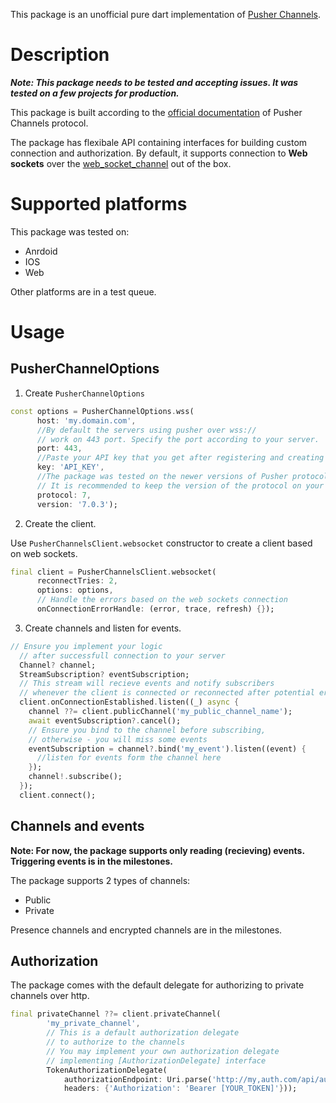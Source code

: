 This package is an unofficial pure dart implementation of [Pusher Channels](https://pusher.com/channels).

# Description

***Note: This package needs to be tested and accepting issues. It was tested on a few projects for production.***

This package is built according to the [official documentation](https://pusher.com/docs/channels/library_auth_reference/pusher-websockets-protocol/) of Pusher Channels protocol.

The package has flexibale API containing interfaces for building custom connection and authorization. By default, it supports connection to **Web sockets** over the [web_socket_channel](https://pub.dev/packages/web_socket_channel) out of the box.

# Supported platforms
This package was tested on:
* Anrdoid
* IOS
* Web

Other platforms are in a test queue.

# Usage

## PusherChannelOptions

1. Create `PusherChannelOptions`



```dart
const options = PusherChannelOptions.wss(
      host: 'my.domain.com',
      //By default the servers using pusher over wss://
      // work on 443 port. Specify the port according to your server.
      port: 443,
      //Paste your API key that you get after registering and creating a project on Pusher
      key: 'API_KEY',
      //The package was tested on the newer versions of Pusher protocol
      // It is recommended to keep the version of the protocol on your server up-to-data
      protocol: 7,
      version: '7.0.3');

```
2. Create the client.

Use `PusherChannelsClient.websocket` constructor to create a client based on web sockets.

```dart
final client = PusherChannelsClient.websocket(
      reconnectTries: 2,
      options: options,
      // Handle the errors based on the web sockets connection
      onConnectionErrorHandle: (error, trace, refresh) {});
```

3. Create channels and listen for events.

```dart
// Ensure you implement your logic
  // after successfull connection to your server
  Channel? channel;
  StreamSubscription? eventSubscription;
  // This stream will recieve events and notify subscribers
  // whenever the client is connected or reconnected after potential error
  client.onConnectionEstablished.listen((_) async {
    channel ??= client.publicChannel('my_public_channel_name');
    await eventSubscription?.cancel();
    // Ensure you bind to the channel before subscribing,
    // otherwise - you will miss some events
    eventSubscription = channel?.bind('my_event').listen((event) {
      //listen for events form the channel here
    });
    channel!.subscribe();
  });
  client.connect();

```


## Channels and events

**Note: For now, the package supports only reading (recieving) events. Triggering events is in the milestones.**

The package supports 2 types of channels:
* Public
* Private

Presence channels and encrypted channels are in the milestones.

## Authorization
The package comes with the default delegate for authorizing to private channels over http.

```dart
final privateChannel ??= client.privateChannel(
        'my_private_channel',
        // This is a default authorization delegate
        // to authorize to the channels
        // You may implement your own authorization delegate
        // implementing [AuthorizationDelegate] interface
        TokenAuthorizationDelegate(
            authorizationEndpoint: Uri.parse('http://my,auth.com/api/auth'),
            headers: {'Authorization': 'Bearer [YOUR_TOKEN]'}));
```
